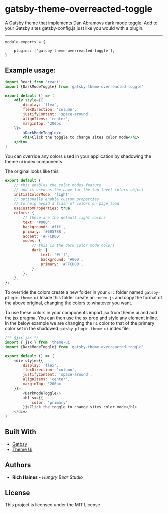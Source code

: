 # gatsby-theme-overreacted-toggle

A Gatsby theme that implements Dan Abramovs dark mode toggle. Add to your Gatsby sites gatsby-config.js just like you would with a plugin. 

---

```
module.exports = {

    plugins: ['gatsby-theme-overreacted-toggle'],
}
```

## Example usage:

```jsx
import React from 'react';
import {DarkModeToggle} from 'gatsby-theme-overreacted-toggle'

export default () => (
    <div style={{
        display: 'flex',
        flexDirection: 'column',
        justifyContent: 'space-around',
        alignItems: 'center',
        marginTop: '200px'
    }}>
        <DarkModeToggle/>
        <h1>Click the toggle to change sites color mode</h1>
    </div>
)
```

You can override any colors used in your application by shadowing the theme ui index components. 

The original looks like this: 

```js
export default {
    // this enables the color modes feature
    // and is used as the name for the top-level colors object
    initialColorMode: 'light',
    // optionally enable custom properties
    // to help avoid a flash of colors on page load
    useCustomProperties: true,
    colors: {
        // these are the default light colors
        text: '#000',
        background: '#fff',
        primary: '#0057B8',
        accent: '#FFCD00',
        modes: {
            // this is the dark color mode colors
            dark: {
                text: '#fff',
                background: '#000',
                primary: '#FFCD00',
            },
        },
    },
};
```

To override the colors create a new folder in your `src` folder named `gatsby-plugin-theme-ui` Inside this folder create an `index.js` and copy the format of the above original, changing the colors to whatever you want.

To use these colors in your components import jsx from theme ui and add the jsx pragma. You can then use the sx prop and style any element inline. In the below example we are changing the `h1` color to that of the primary color set in the shadowed `gatsby-plugin-theme-ui` index file. 

```js
/** @jsx jsx */
import { jsx } from 'theme-ui'
import {DarkModeToggle} from 'gatsby-theme-overreacted-toggle'

export default () => (
    <div style={{
        display: 'flex',
        flexDirection: 'column',
        justifyContent: 'space-around',
        alignItems: 'center',
        marginTop: '200px'
    }}>
        <DarkModeToggle/>
        <h1 sx={{
            color: 'primary'
        }}>Click the toggle to change sites color mode</h1>
    </div>
)
```

## Built With

- [Gatbsy](https://www.gatsbyjs.org/)
- [Theme Ui](https://theme-ui.com/)

## Authors

- **Rich Haines** - _Hungry Bear Studio_

## License

This project is licensed under the MIT License